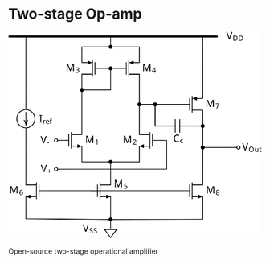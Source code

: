 # Two-stage Op-amp
![Two-stage op-amp](https://github.com/CircuitCraftsman/Two-stage-Op-amp/blob/main/Schematic/Op-amp.png)

Open-source two-stage operational amplifier
